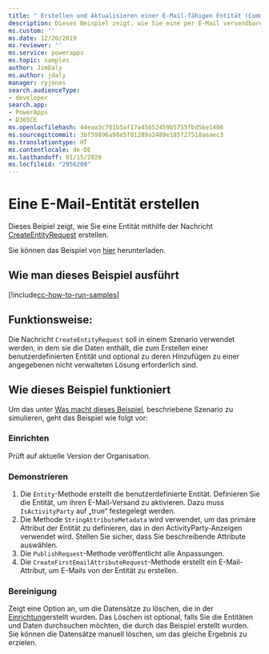 ```yaml
---
title: " Erstellen und Aktualisieren einer E-Mail-fähigen Entität (Common Data Service) | Microsoft-Dokumentation"
description: Dieses Beispiel zeigt, wie Sie eine per E-Mail versendbare Entität erstellen und aktualisieren.
ms.custom: ''
ms.date: 12/20/2019
ms.reviewer: ''
ms.service: powerapps
ms.topic: samples
author: JimDaly
ms.author: jdaly
manager: ryjones
search.audienceType:
- developer
search.app:
- PowerApps
- D365CE
ms.openlocfilehash: 44eaa3c701b5af17a45652459b5755fbd56e1406
ms.sourcegitcommit: 3bf59896a98e5f01289a2489e185f27518aeaec3
ms.translationtype: HT
ms.contentlocale: de-DE
ms.lasthandoff: 01/15/2020
ms.locfileid: "2956209"
---
```

# <a name="create-an-email-entity"></a>Eine E-Mail-Entität erstellen

Dieses Beipiel zeigt, wie Sie eine Entität mithilfe der Nachricht [CreateEntityRequest](https://docs.microsoft.com/dotnet/api/microsoft.xrm.sdk.messages.createentityrequest?view=dynamics-general-ce-9) erstellen.

Sie können das Beispiel von [hier](https://github.com/microsoft/PowerApps-Samples/tree/master/cds/orgsvc/C%23/CreateUpdateEmailableEntity) herunterladen.

## <a name="how-to-run-this-sample"></a>Wie man dieses Beispiel ausführt

[!include[cc-how-to-run-samples](../../includes/cc-how-to-run-samples.md)]

## <a name="what-this-sample-does"></a>Funktionsweise:

Die Nachricht `CreateEntityRequest` soll in einem Szenario verwendet werden, in dem sie die Daten enthält, die zum Erstellen einer benutzerdefinierten Entität und optional zu deren Hinzufügen zu einer angegebenen nicht verwalteten Lösung erforderlich sind.

## <a name="how-this-sample-works"></a>Wie dieses Beispiel funktioniert

Um das unter [Was macht dieses Beispiel](#what-this-sample-does), beschriebene Szenario zu simulieren, geht das Beispiel wie folgt vor:

### <a name="setup"></a>Einrichten

Prüft auf aktuelle Version der Organisation.

### <a name="demonstrate"></a>Demonstrieren

1. Die `Entity`-Methode erstellt die benutzerdefinierte Entität. Definieren Sie die Entität, um ihren E-Mail-Versand zu aktivieren. Dazu muss `IsActivityParty` auf „true“ festegelegt werden.
2. Die Methode `StringAttributeMetadata` wird verwendet, um das primäre Attribut der Entität zu definieren, das in den ActivityParty-Anzeigen verwendet wird. Stellen Sie sicher, dass Sie beschreibende Attribute auswählen.
3. Die `PublishRequest`-Methode veröffentlicht alle Anpassungen.
4. Die `CreateFirstEmailAttributeRequest`-Methode erstellt ein E-Mail-Attribut, um E-Mails von der Entität zu erstellen.

### <a name="clean-up"></a>Bereinigung

Zeigt eine Option an, um die Datensätze zu löschen, die in der [Einrichtung](#setup)erstellt wurden. Das Löschen ist optional, falls Sie die Entitäten und Daten durchsuchen möchten, die durch das Beispiel erstellt wurden. Sie können die Datensätze manuell löschen, um das gleiche Ergebnis zu erzielen.

